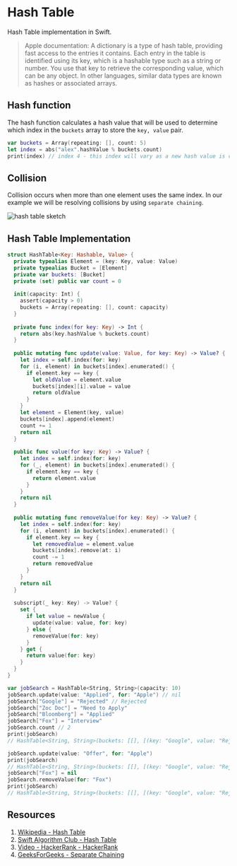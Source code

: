 # Hash Table

Hash Table implementation in Swift.

> Apple documentation: A dictionary is a type of hash table, providing fast access to the entries it contains. Each entry in the table is identified using its key, which is a hashable type such as a string or number. You use that key to retrieve the corresponding value, which can be any object. In other languages, similar data types are known as hashes or associated arrays.

## Hash function 

The hash function calculates a hash value that will be used to determine which index in the `buckets` array to store the `key, value` pair.   

```swift 
var buckets = Array(repeating: [], count: 5)
let index = abs("alex".hashValue % buckets.count)
print(index) // index 4 - this index will vary as a new hash value is calculated every time
```

## Collision

Collision occurs when more than one element uses the same index. In our example we will be resolving collisions by using `separate chaining`.

![hash table sketch](https://user-images.githubusercontent.com/1819208/97247042-320b3400-17d5-11eb-8d64-a4306ad4806c.jpg)

## Hash Table Implementation 

```swift 
struct HashTable<Key: Hashable, Value> {
  private typealias Element = (key: Key, value: Value)
  private typealias Bucket = [Element]
  private var buckets: [Bucket]
  private (set) public var count = 0
  
  init(capacity: Int) {
    assert(capacity > 0)
    buckets = Array(repeating: [], count: capacity)
  }
  
  private func index(for key: Key) -> Int {
    return abs(key.hashValue % buckets.count)
  }
  
  public mutating func update(value: Value, for key: Key) -> Value? {
    let index = self.index(for: key)
    for (i, element) in buckets[index].enumerated() {
      if element.key == key {
        let oldValue = element.value
        buckets[index][i].value = value
        return oldValue
      }
    }
    let element = Element(key, value)
    buckets[index].append(element)
    count += 1
    return nil
  }
  
  public func value(for key: Key) -> Value? {
    let index = self.index(for: key)
    for (_, element) in buckets[index].enumerated() {
      if element.key == key {
        return element.value
      }
    }
    return nil
  }
  
  public mutating func removeValue(for key: Key) -> Value? {
    let index = self.index(for: key)
    for (i, element) in buckets[index].enumerated() {
      if element.key == key {
        let removedValue = element.value
        buckets[index].remove(at: i)
        count -= 1
        return removedValue
      }
    }
    return nil
  }
  
  subscript(_ key: Key) -> Value? {
    set {
      if let value = newValue {
        update(value: value, for: key)
      } else {
        removeValue(for: key)
      }
    } get {
      return value(for: key)
    }
  }
}

var jobSearch = HashTable<String, String>(capacity: 10)
jobSearch.update(value: "Applied", for: "Apple") // nil
jobSearch["Google"] = "Rejected" // Rejected
jobSearch["Zoc Doc"] = "Need to Apply"
jobSearch["Bloomberg"] = "Applied"
jobSearch["Fox"] = "Interview"
jobSearch.count // 2
print(jobSearch)
// HashTable<String, String>(buckets: [[], [(key: "Google", value: "Rejected")], [], [(key: "Zoc Doc", value: "Need to Apply")], [], [], [], [(key: "Apple", value: "Applied"), (key: "Fox", value: "Interview")], [], [(key: "Bloomberg", value: "Applied")]], count: 5)

jobSearch.update(value: "Offer", for: "Apple")
print(jobSearch)
// HashTable<String, String>(buckets: [[], [(key: "Google", value: "Rejected")], [], [(key: "Zoc Doc", value: "Need to Apply")], [], [], [], [(key: "Apple", value: "Offer"), (key: "Fox", value: "Interview")], [], [(key: "Bloomberg", value: "Applied")]], count: 5)
jobSearch["Fox"] = nil
jobSearch.removeValue(for: "Fox")
print(jobSearch)
// HashTable<String, String>(buckets: [[], [(key: "Google", value: "Rejected")], [], [(key: "Zoc Doc", value: "Need to Apply")], [], [], [], [(key: "Apple", value: "Offer")], [], [(key: "Bloomberg", value: "Applied")]], count: 5)
```

## Resources 

1. [Wikipedia - Hash Table](https://en.wikipedia.org/wiki/Hash_table)
1. [Swift Algorithm Club - Hash Table](https://github.com/raywenderlich/swift-algorithm-club/tree/master/Hash%20Table)
1. [Video - HackerRank - HackerRank](https://www.youtube.com/watch?v=shs0KM3wKv8)
1. [GeeksForGeeks - Separate Chaining](https://www.geeksforgeeks.org/hashing-set-2-separate-chaining/)
